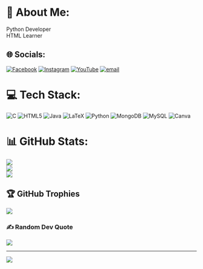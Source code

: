 # 💫 About Me:
Python Developer<br>HTML Learner


## 🌐 Socials:
[![Facebook](https://img.shields.io/badge/Facebook-%231877F2.svg?logo=Facebook&logoColor=white)](https://facebook.com/ManojGowdru) [![Instagram](https://img.shields.io/badge/Instagram-%23E4405F.svg?logo=Instagram&logoColor=white)](https://instagram.com/_manu_07_____) [![YouTube](https://img.shields.io/badge/YouTube-%23FF0000.svg?logo=YouTube&logoColor=white)](https://youtube.com/@@KaranadaGamer-il2Raa) [![email](https://img.shields.io/badge/Email-D14836?logo=gmail&logoColor=white)](mailto:manojgowdamanu005@gmail.com) 

# 💻 Tech Stack:
![C](https://img.shields.io/badge/c-%2300599C.svg?style=for-the-badge&logo=c&logoColor=white) ![HTML5](https://img.shields.io/badge/html5-%23E34F26.svg?style=for-the-badge&logo=html5&logoColor=white) ![Java](https://img.shields.io/badge/java-%23ED8B00.svg?style=for-the-badge&logo=openjdk&logoColor=white) ![LaTeX](https://img.shields.io/badge/latex-%23008080.svg?style=for-the-badge&logo=latex&logoColor=white) ![Python](https://img.shields.io/badge/python-3670A0?style=for-the-badge&logo=python&logoColor=ffdd54) ![MongoDB](https://img.shields.io/badge/MongoDB-%234ea94b.svg?style=for-the-badge&logo=mongodb&logoColor=white) ![MySQL](https://img.shields.io/badge/mysql-4479A1.svg?style=for-the-badge&logo=mysql&logoColor=white) ![Canva](https://img.shields.io/badge/Canva-%2300C4CC.svg?style=for-the-badge&logo=Canva&logoColor=white)
# 📊 GitHub Stats:
![](https://github-readme-stats.vercel.app/api?username=BSMANOJGOWDA2005-PRO&theme=radical&hide_border=false&include_all_commits=true&count_private=false)<br/>
![](https://nirzak-streak-stats.vercel.app/?user=BSMANOJGOWDA2005-PRO&theme=radical&hide_border=false)<br/>
![](https://github-readme-stats.vercel.app/api/top-langs/?username=BSMANOJGOWDA2005-PRO&theme=radical&hide_border=false&include_all_commits=true&count_private=false&layout=compact)

## 🏆 GitHub Trophies
![](https://github-profile-trophy.vercel.app/?username=BSMANOJGOWDA2005-PRO&theme=radical&no-frame=false&no-bg=true&margin-w=4)

### ✍️ Random Dev Quote
![](https://quotes-github-readme.vercel.app/api?type=horizontal&theme=radical)

---
[![](https://visitcount.itsvg.in/api?id=BSMANOJGOWDA2005-PRO&icon=0&color=0)](https://visitcount.itsvg.in)

<!-- Proudly created with GPRM ( https://gprm.itsvg.in ) -->
